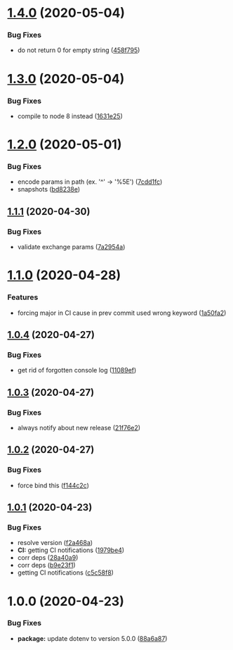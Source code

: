 # [1.4.0](https://github.com/Skitionek/financial-modeling-prep-data-source/compare/v1.3.0...v1.4.0) (2020-05-04)


### Bug Fixes

* do not return 0 for empty string ([458f795](https://github.com/Skitionek/financial-modeling-prep-data-source/commit/458f795365c90512f78ac65d4a84d2aaea830f63))

# [1.3.0](https://github.com/Skitionek/financial-modeling-prep-data-source/compare/v1.2.0...v1.3.0) (2020-05-04)


### Bug Fixes

* compile to node 8 instead ([1631e25](https://github.com/Skitionek/financial-modeling-prep-data-source/commit/1631e2542bc98fd574872752f1770c4dde7ff582))

# [1.2.0](https://github.com/Skitionek/financial-modeling-prep-data-source/compare/v1.1.1...v1.2.0) (2020-05-01)


### Bug Fixes

* encode params in path (ex. '^' -> '%5E') ([7cdd1fc](https://github.com/Skitionek/financial-modeling-prep-data-source/commit/7cdd1fca8a4fbb313c2c699cbd1232e577d7251f))
* snapshots ([bd8238e](https://github.com/Skitionek/financial-modeling-prep-data-source/commit/bd8238e67f1eca8295ffdbadb631a057faca0218))

## [1.1.1](https://github.com/Skitionek/financial-modeling-prep-data-source/compare/v1.1.0...v1.1.1) (2020-04-30)


### Bug Fixes

* validate exchange params ([7a2954a](https://github.com/Skitionek/financial-modeling-prep-data-source/commit/7a2954a618cc73feace1cacf7c49462a8d45f0bf))

# [1.1.0](https://github.com/Skitionek/financial-modeling-prep-data-source/compare/v1.0.4...v1.1.0) (2020-04-28)


### Features

* forcing major in CI cause in prev commit used wrong keyword ([1a50fa2](https://github.com/Skitionek/financial-modeling-prep-data-source/commit/1a50fa2606a23010a7439cbdad26ee527468904c))

## [1.0.4](https://github.com/Skitionek/financial-modeling-prep-data-source/compare/v1.0.3...v1.0.4) (2020-04-27)


### Bug Fixes

* get rid of forgotten console log ([11089ef](https://github.com/Skitionek/financial-modeling-prep-data-source/commit/11089ef4bb55e3df9660a3f2b2f6b80cc2276e58))

## [1.0.3](https://github.com/Skitionek/financial-modeling-prep-data-source/compare/v1.0.2...v1.0.3) (2020-04-27)


### Bug Fixes

* always notify about new release ([21f76e2](https://github.com/Skitionek/financial-modeling-prep-data-source/commit/21f76e22c920490860814c3a757a524479dcf638))

## [1.0.2](https://github.com/Skitionek/financial-modeling-prep-data-source/compare/v1.0.1...v1.0.2) (2020-04-27)


### Bug Fixes

* force bind this ([f144c2c](https://github.com/Skitionek/financial-modeling-prep-data-source/commit/f144c2c89bc05e21af02d2e97e37bd16573a3c59))

## [1.0.1](https://github.com/Skitionek/financial-modeling-prep-data-source/compare/v1.0.0...v1.0.1) (2020-04-23)


### Bug Fixes

* resolve version ([f2a468a](https://github.com/Skitionek/financial-modeling-prep-data-source/commit/f2a468a104da5c60f44fe633c6fea96275fe13d8))
* **CI:** getting CI notifications ([1979be4](https://github.com/Skitionek/financial-modeling-prep-data-source/commit/1979be4d55c3fc5e0dcb8c26dd86ab777e8d584e))
* corr deps ([28a40a9](https://github.com/Skitionek/financial-modeling-prep-data-source/commit/28a40a9d0cd690c538358894c42b92eb2cd04dba))
* corr deps ([b9e23f1](https://github.com/Skitionek/financial-modeling-prep-data-source/commit/b9e23f128ded41671bcf6db0d5953f45c93d75ff))
* getting CI notifications ([c5c58f8](https://github.com/Skitionek/financial-modeling-prep-data-source/commit/c5c58f89047a301a971fd3db2f146e7a4fd36aaa))

# 1.0.0 (2020-04-23)


### Bug Fixes

* **package:** update dotenv to version 5.0.0 ([88a6a87](https://github.com/Skitionek/financial-modeling-prep-data-source/commit/88a6a87eb2dd9e6a7ed0faa349f50216e88ac092))
